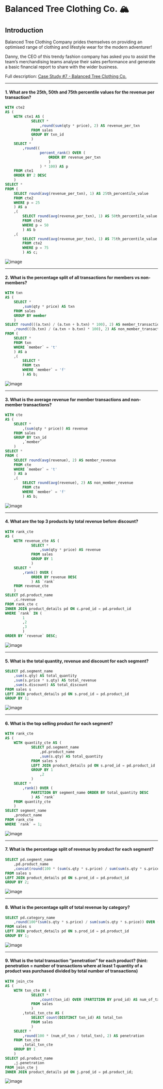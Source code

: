 # Balanced Tree Clothing Co. :mountain_snow:

## Introduction

Balanced Tree Clothing Company prides themselves on providing an optimised range of clothing and lifestyle wear for the modern adventurer!

Danny, the CEO of this trendy fashion company has asked you to assist the team’s merchandising teams analyse their sales performance and generate a basic financial report to share with the wider business.

Full description: [Case Study #7 - Balanced Tree Clothing Co.](https://8weeksqlchallenge.com/case-study-7/)


*********

#### 1. What are the 25th, 50th and 75th percentile values for the revenue per transaction?

```sql
WITH cte2
AS (
	WITH cte1 AS (
			SELECT *
				,round(sum(qty * price), 2) AS revenue_per_txn
			FROM sales
			GROUP BY txn_id
			)
	SELECT *
		,round((
				percent_rank() OVER (
					ORDER BY revenue_per_txn
					)
				) * 100) AS p
	FROM cte1
	ORDER BY 2 DESC
	)
SELECT *
FROM (
	SELECT round(avg(revenue_per_txn), 1) AS 25th_percentile_value
	FROM cte2
	WHERE p = 25
	) AS a
	,(
		SELECT round(avg(revenue_per_txn), 1) AS 50th_percentile_value
		FROM cte2
		WHERE p = 50
		) AS b
	,(
		SELECT round(avg(revenue_per_txn), 1) AS 75th_percentile_value
		FROM cte2
		WHERE p = 75
		) AS c;
```

![image](https://user-images.githubusercontent.com/45015990/201464474-7733aa34-9ffc-458c-a692-0448c9b6e3ee.png)
****
#### 2. What is the percentage split of all transactions for members vs non-members?

```sql
WITH txn
AS (
	SELECT *
		,sum(qty * price) AS txn
	FROM sales
	GROUP BY member
	)
SELECT round(((a.txn) / (a.txn + b.txn) * 100), 2) AS member_transactions
	,round(((b.txn) / (a.txn + b.txn) * 100), 2) AS non_member_transactions
FROM (
	SELECT *
	FROM txn
	WHERE `member` = 't'
	) AS a
	,(
		SELECT *
		FROM txn
		WHERE `member` = 'f'
		) AS b;
```

![image](https://user-images.githubusercontent.com/45015990/201464871-21565738-6f4d-4175-a7a6-573e02db6e3c.png)

****
#### 3. What is the average revenue for member transactions and non-member transactions?

```sql
WITH cte
AS (
	SELECT *
		,(sum(qty * price)) AS revenue
	FROM sales
	GROUP BY txn_id
		,`member`
	)
SELECT *
FROM (
	SELECT round(avg(revenue), 2) AS member_revenue
	FROM cte
	WHERE `member` = 't'
	) AS a
	,(
		SELECT round(avg(revenue), 2) AS non_member_revenue
		FROM cte
		WHERE `member` = 'f'
		) AS b;
```

![image](https://user-images.githubusercontent.com/45015990/201464941-9b1bb2b9-d506-4956-8c27-04d7285a454c.png)

***
#### 4. What are the top 3 products by total revenue before discount?
```sql
WITH rank_cte
AS (
	WITH revenue_cte AS (
			SELECT *
				,sum(qty * price) AS revenue
			FROM sales
			GROUP BY 1
			)
	SELECT *
		,rank() OVER (
			ORDER BY revenue DESC
			) AS `rank`
	FROM revenue_cte
	)
SELECT pd.product_name
	,c.revenue
FROM rank_cte c
INNER JOIN product_details pd ON c.prod_id = pd.product_id
WHERE `rank` IN (
		1
		,2
		,3
		)
ORDER BY `revenue` DESC;
```

![image](https://user-images.githubusercontent.com/45015990/201465041-feb6e635-cc9a-49b8-8721-d363f9126907.png)
***
#### 5. What is the total quantity, revenue and discount for each segment?
```sql
SELECT pd.segment_name
	,sum(s.qty) AS total_quantity
	,sum(s.price * s.qty) AS total_revenue
	,sum(s.discount) AS total_discount
FROM sales s
LEFT JOIN product_details pd ON s.prod_id = pd.product_id
GROUP BY 1;
```

![image](https://user-images.githubusercontent.com/45015990/201465347-6ce582a7-0db1-4cfa-a821-852e792595b4.png)

***
#### 6. What is the top selling product for each segment?
```sql
WITH rank_cte
AS (
	WITH quantity_cte AS (
			SELECT pd.segment_name
				,pd.product_name
				,sum(s.qty) AS total_quantity
			FROM sales s
			LEFT JOIN product_details pd ON s.prod_id = pd.product_id
			GROUP BY 1
				,2
			)
	SELECT *
		,rank() OVER (
			PARTITION BY segment_name ORDER BY total_quantity DESC
			) AS `rank`
	FROM quantity_cte
	)
SELECT segment_name
	,product_name
FROM rank_cte
WHERE `rank` = 1;
```

![image](https://user-images.githubusercontent.com/45015990/201465418-d1662319-686d-45b8-b7ab-e7ecbdaaae3a.png)


***
#### 7. What is the percentage split of revenue by product for each segment?
```sql
SELECT pd.segment_name
	,pd.product_name
	,concat(round(100 * (sum(s.qty * s.price) / sum(sum(s.qty * s.price)) OVER (PARTITION BY pd.segment_name)),2), '%') AS revenue
FROM sales s
LEFT JOIN product_details pd ON s.prod_id = pd.product_id
GROUP BY 2;
```

![image](https://user-images.githubusercontent.com/45015990/201465553-a64d09de-71f3-4b4c-bedc-2be681ab07c8.png)
****

#### 8. What is the percentage split of total revenue by category?
```sql
SELECT pd.category_name
	,round(100*(sum(s.qty * s.price) / sum(sum(s.qty * s.price)) OVER ()),1) AS revenue
FROM sales s
LEFT JOIN product_details pd ON s.prod_id = pd.product_id
GROUP BY 1;
```

![image](https://user-images.githubusercontent.com/45015990/201465700-b84d330f-a0d7-486b-9e13-295d87255e6c.png)
***

#### 9. What is the total transaction “penetration” for each product? (hint: penetration = number of transactions where at least 1 quantity of a product was purchased divided by total number of transactions)
```sql
WITH join_cte
AS (
	WITH txn_cte AS (
			SELECT *
				,count(txn_id) OVER (PARTITION BY prod_id) AS num_of_txn
			FROM sales
			)
		,total_txn_cte AS (
			SELECT count(DISTINCT txn_id) AS total_txn
			FROM sales
			)
	SELECT *
		,round(100 * (num_of_txn / total_txn), 2) AS penetration
	FROM txn_cte
		,total_txn_cte
	GROUP BY 1
	)
SELECT pd.product_name
	,j.penetration
FROM join_cte j
INNER JOIN product_details pd ON j.prod_id = pd.product_id;
```

![image](https://user-images.githubusercontent.com/45015990/201465998-1be29e89-5271-432c-8ac7-b94a47c94116.png)



